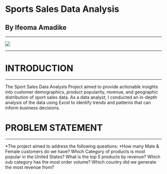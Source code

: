 # Sports Sales Data Analysis
## By Ifeoma Amadike
---
![](Images/sports_sale_logo.png)

---
# INTRODUCTION
---
The Sport Sales Data Analysis Project aimed to provide actionable insights into customer demographics, product popularity, revenue, and geographic distribution of sport sales data. As a data analyst, I conducted an in-depth analysis of the data using Excel to identify trends and patterns that can inform business decisions.

# PROBLEM STATEMENT
---
*The project aimed to address the following questions:
*How many Male & Female customers do we have?
Which Category of products is most popular in the United States?
What is the top 5 products by revenue?
Which sub category has the most order volume?
Which country did we generate the most revenue from?

